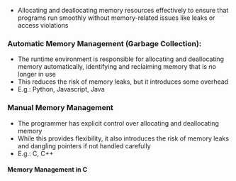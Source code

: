 - Allocating and deallocating memory resources effectively to ensure that programs run smoothly without memory-related issues like leaks or access violations

### Automatic Memory Management (Garbage Collection):
-  The runtime environment is responsible for allocating and deallocating memory automatically, identifying and reclaiming memory that is no longer in use
- This reduces the risk of memory leaks, but it introduces some overhead
- E.g.: Python, Javascript, Java

### Manual Memory Management
- The programmer has explicit control over allocating and deallocating memory
- While this provides flexibility, it also introduces the risk of memory leaks and dangling pointers if not handled carefully
- E.g.: C, C++

#### Memory Management in C
